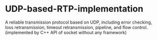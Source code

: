 # UDP-based-RTP-implementation
A reliable transmission protocol based on UDP, including error checking, loss retransmission, timeout retransmission, pipeline, and flow control.(implemented by C++ API of socket without any framework)
